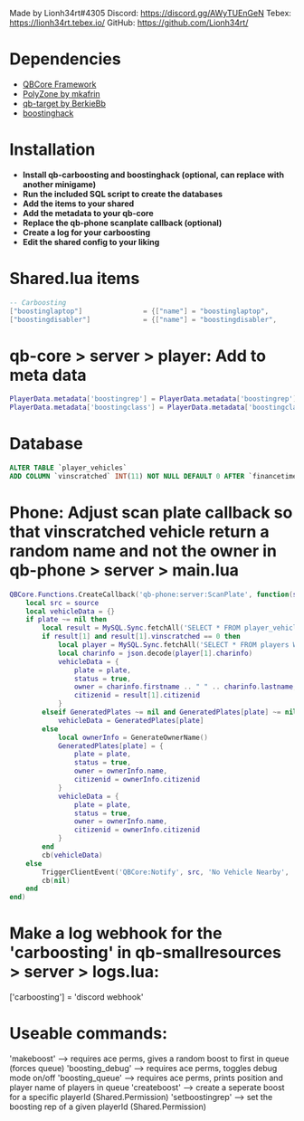 Made by Lionh34rt#4305
Discord: https://discord.gg/AWyTUEnGeN
Tebex: https://lionh34rt.tebex.io/
GitHub: https://github.com/Lionh34rt/

# Dependencies
* [QBCore Framework](https://github.com/qbcore-framework)
* [PolyZone by mkafrin](https://github.com/mkafrin/PolyZone)
* [qb-target by BerkieBb](https://github.com/BerkieBb/qb-target)
* [boostinghack](https://github.com/Lionh34rt/boostinghack)

# Installation
* **Install qb-carboosting and boostinghack (optional, can replace with another minigame)**
* **Run the included SQL script to create the databases**
* **Add the items to your shared**
* **Add the metadata to your qb-core**
* **Replace the qb-phone scanplate callback (optional)**
* **Create a log for your carboosting**
* **Edit the shared config to your liking**

# Shared.lua items
```lua
-- Carboosting
["boostinglaptop"] 		 	 	 = {["name"] = "boostinglaptop",           		["label"] = "Boosting Laptop",	 		["weight"] = 1000, 		["type"] = "item", 		["image"] = "boostinglaptop.png", 		["unique"] = false, 	["useable"] = true, 	["shouldClose"] = true,   	["combinable"] = nil,   ["description"] = "A laptop used for boosting contracts."},
["boostingdisabler"] 		 	 = {["name"] = "boostingdisabler",           	["label"] = "Tracking Disabler",	 	["weight"] = 1000, 		["type"] = "item", 		["image"] = "boostingdisabler.png", 	["unique"] = false, 	["useable"] = true, 	["shouldClose"] = true,   	["combinable"] = nil,   ["description"] = "This small tool can disable these pesky trackers."},
```

# qb-core > server > player: Add to meta data
```lua
PlayerData.metadata['boostingrep'] = PlayerData.metadata['boostingrep'] or 0
PlayerData.metadata['boostingclass'] = PlayerData.metadata['boostingclass'] or 'D'
```

# Database
```sql
ALTER TABLE `player_vehicles` 
ADD COLUMN `vinscratched` INT(11) NOT NULL DEFAULT 0 AFTER `financetime`;
```

# Phone: Adjust scan plate callback so that vinscratched vehicle return a random name and not the owner in qb-phone > server > main.lua
```lua
QBCore.Functions.CreateCallback('qb-phone:server:ScanPlate', function(source, cb, plate)
    local src = source
    local vehicleData = {}
    if plate ~= nil then
        local result = MySQL.Sync.fetchAll('SELECT * FROM player_vehicles WHERE plate = ?', {plate})
        if result[1] and result[1].vinscratched == 0 then
            local player = MySQL.Sync.fetchAll('SELECT * FROM players WHERE citizenid = ?', {result[1].citizenid})
            local charinfo = json.decode(player[1].charinfo)
            vehicleData = {
                plate = plate,
                status = true,
                owner = charinfo.firstname .. " " .. charinfo.lastname,
                citizenid = result[1].citizenid
            }
        elseif GeneratedPlates ~= nil and GeneratedPlates[plate] ~= nil then
            vehicleData = GeneratedPlates[plate]
        else
            local ownerInfo = GenerateOwnerName()
            GeneratedPlates[plate] = {
                plate = plate,
                status = true,
                owner = ownerInfo.name,
                citizenid = ownerInfo.citizenid
            }
            vehicleData = {
                plate = plate,
                status = true,
                owner = ownerInfo.name,
                citizenid = ownerInfo.citizenid
            }
        end
        cb(vehicleData)
    else
        TriggerClientEvent('QBCore:Notify', src, 'No Vehicle Nearby', 'error')
        cb(nil)
    end
end)
```
# Make a log webhook for the 'carboosting' in qb-smallresources > server > logs.lua:
['carboosting'] = 'discord webhook'

# Useable commands:
'makeboost' --> requires ace perms, gives a random boost to first in queue (forces queue)
'boosting_debug' --> requires ace perms, toggles debug mode on/off
'boosting_queue' --> requires ace perms, prints position and player name of players in queue
'createboost' --> create a seperate boost for a specific playerId (Shared.Permission)
'setboostingrep' --> set the boosting rep of a given playerId (Shared.Permission)